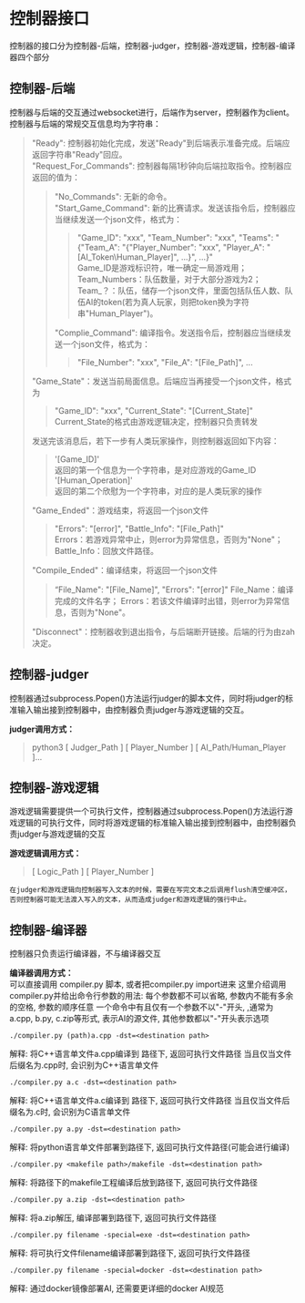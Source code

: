 # 控制器接口

控制器的接口分为控制器-后端，控制器-judger，控制器-游戏逻辑，控制器-编译器四个部分

## 控制器-后端
控制器与后端的交互通过websocket进行，后端作为server，控制器作为client。  
控制器与后端的常规交互信息均为字符串：  

> "Ready": 控制器初始化完成，发送"Ready"到后端表示准备完成。后端应返回字符串"Ready"回应。  
> "Request_For_Commands": 控制器每隔1秒钟向后端拉取指令。控制器应返回的值为：
>> "No_Commands": 无新的命令。  
>> "Start_Game_Command": 新的比赛请求。发送该指令后，控制器应当继续发送一个json文件，格式为：  
>>> "Game_ID": "xxx", "Team_Number": "xxx", "Teams": "{"Team_A": "{"Player_Number": "xxx", "Player_A": "[AI_Token\Human_Player]", ...}", ...}"  
>>> Game_ID是游戏标识符，唯一确定一局游戏用；  
>>> Team_Numbers：队伍数量，对于大部分游戏为2；  
>>> Team_？：队伍，储存一个json文件，里面包括队伍人数、队伍AI的token(若为真人玩家，则把token换为字符串"Human_Player")。
>>
>> "Complie_Command": 编译指令。发送指令后，控制器应当继续发送一个json文件，格式为：  
>>> "File_Number": "xxx", "File_A": "[File_Path]", ...
>
> "Game_State"：发送当前局面信息。后端应当再接受一个json文件，格式为
>> "Game_ID": "xxx", "Current_State": "[Current_State]"
>> Current_State的格式由游戏逻辑决定，控制器只负责转发  
>
> 发送完该消息后，若下一步有人类玩家操作，则控制器返回如下内容：
>> '[Game_ID]'  
>> 返回的第一个信息为一个字符串，是对应游戏的Game_ID  
>> '[Human_Operation]'  
>> 返回的第二个欣慰为一个字符串，对应的是人类玩家的操作  
>
> "Game_Ended"：游戏结束，将返回一个json文件  
>> "Errors": "[error]", "Battle_Info": "[File_Path]"  
>> Errors：若游戏异常中止，则error为异常信息，否则为"None"；
>> Battle_Info：回放文件路径。
>
> "Compile_Ended"：编译结束，将返回一个json文件
>> “File_Name": "[File_Name]", "Errors": "[error]"
>> File_Name：编译完成的文件名字；
>> Errors：若该文件编译时出错，则error为异常信息，否则为"None"。
>
> "Disconnect"：控制器收到退出指令，与后端断开链接。后端的行为由zah决定。


## 控制器-judger
控制器通过subprocess.Popen()方法运行judger的脚本文件，同时将judger的标准输入输出接到控制器中，由控制器负责judger与游戏逻辑的交互。  

**judger调用方式：**
> python3 [ Judger_Path ] [ Player_Number ] [ AI_Path/Human_Player ]...

## 控制器-游戏逻辑
游戏逻辑需要提供一个可执行文件，控制器通过subprocess.Popen()方法运行游戏逻辑的可执行文件，同时将游戏逻辑的标准输入输出接到控制器中，由控制器负责judger与游戏逻辑的交互

**游戏逻辑调用方式：**
> [ Logic_Path ] [ Player_Number ]

    在judger和游戏逻辑向控制器写入文本的时候，需要在写完文本之后调用flush清空缓冲区，否则控制器可能无法渡入写入的文本，从而造成judger和游戏逻辑的强行中止。

## 控制器-编译器
控制器只负责运行编译器，不与编译器交互

**编译器调用方式：**  
可以直接调用 compiler.py 脚本, 或者把compiler.py import进来
这里介绍调用compiler.py并给出命令行参数的用法:
每个参数都不可以省略, 参数内不能有多余的空格, 参数的顺序任意
一个命令中有且仅有一个参数不以"-"开头, ,通常为a.cpp, b.py, c.zip等形式, 表示AI的源文件, 其他参数都以"-"开头表示选项
```
./compiler.py (path)a.cpp -dst=<destination path>
```
解释: 将C++语言单文件a.cpp编译到<destination path> 路径下, 返回可执行文件路径
当且仅当文件后缀名为.cpp时, 会识别为C++语言单文件

```
./compiler.py a.c -dst=<destination path>
```

解释: 将C++语言单文件a.c编译到<destination path> 路径下, 返回可执行文件路径
当且仅当文件后缀名为.c时, 会识别为C语言单文件

```
./compiler.py a.py -dst=<destination path>
```

解释: 将python语言单文件部署到<destination path>路径下, 返回可执行文件路径(可能会进行编译)

```
./compiler.py <makefile path>/makefile -dst=<destination path>
```    

解释: 将<makefile path>路径下的makefile工程编译后放到<destination path>路径下, 返回可执行文件路径

```
./compiler.py a.zip -dst=<destination path>
``` 

解释: 将a.zip解压, 编译部署到<destination path>路径下, 返回可执行文件路径

```
./compiler.py filename -special=exe -dst=<destination path>
```
解释: 将可执行文件filename编译部署到<destination path>路径下, 返回可执行文件路径

```
./compiler.py filename -special=docker -dst=<destination path>
```
解释: 通过docker镜像部署AI, 还需要更详细的docker AI规范
